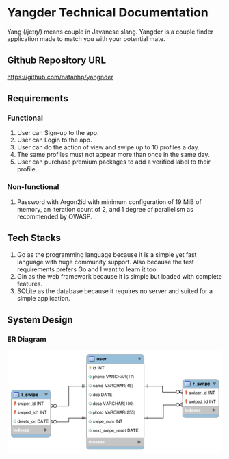 # Yangder Technical Documentation
Yang (/jeɪŋ/) means couple in Javanese slang. Yangder is a couple finder application made to match you with your potential mate.

## Github Repository URL
https://github.com/natanhp/yangnder

## Requirements
### Functional
1. User can Sign-up to the app.
2. User can Login to the app.
3. User can do the action of view and swipe up to 10 profiles a day.
4. The same profiles must not appear more than once in the same day.
5. User can purchase premium packages to add a verified label to their profile.

### Non-functional
1. Password with Argon2id with minimum configuration of 19 MiB of memory, an iteration count of 2, and 1 degree of parallelism as recommended by OWASP.

## Tech Stacks
1. Go as the programming language because it is a simple yet fast language with huge community support. Also because the test requirements prefers Go and I want to learn it too.
2. Gin as the web framework because it is simple but loaded with complete features.
3. SQLite as the database because it requires no server and suited for a simple application.

## System Design
### ER Diagram
![ER Diagram](erd/erd.png)